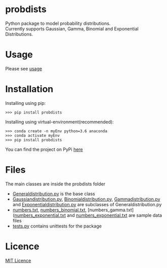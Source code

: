 # probdists

Python package to model probability distributions.<br>
Currently supports Gaussian, Gamma, Binomial and Exponential Distributions.

# Usage
Please see [usage](USAGE.md)

# Installation

Installing using pip:
```
>>> pip install probdists
```

Installing using virtual-environment(recommended):
```
>>> conda create -n myEnv python=3.6 anaconda
>>> conda activate myEnv
>>> pip install probdists
```

You can find the project on PyPi [here](https://pypi.org/project/probdists/)


# Files

The main classes are inside the probdists folder
- [Generaldistribution.py](https://github.com/hot9cups/probdists/blob/main/probdists/Generaldistribution.py) is the base class
- [Gaussiandistribution.py](https://github.com/hot9cups/probdists/blob/main/probdists/Gaussiandistribution.py), [Binomialdistribution.py](https://github.com/hot9cups/probdists/blob/main/probdists/Binomialdistribution.py), [Gammadistribution.py](https://github.com/hot9cups/probdists/blob/main/probdists/Gammadistribution.py) and [Exponentialdistribution.py](https://github.com/hot9cups/probdists/blob/main/probdists/Exponentialdistribution.py) are subclasses of Generaldistribution.py
- [numbers.txt](https://github.com/hot9cups/probdists/blob/main/probdists/numbers.txt), [numbers_binomial.txt](https://github.com/hot9cups/probdists/blob/main/probdists/numbers_binomial.txt), [numbers_gamma.txt]([numbers_exponential.txt](https://github.com/hot9cups/probdists/blob/main/probdists/numbers_gamma.txt) and [numbers_exponential.txt](https://github.com/hot9cups/probdists/blob/main/probdists/numbers_exponential.txt) are sample data files
- [tests.py](https://github.com/hot9cups/probdists/blob/main/test.py) contains unittests for the package

# Licence

[MIT Licence](LICENCE.txt)
